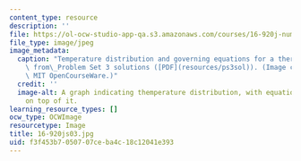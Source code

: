 ```yaml
---
content_type: resource
description: ''
file: https://ol-ocw-studio-app-qa.s3.amazonaws.com/courses/16-920j-numerical-methods-for-partial-differential-equations-sma-5212-spring-2003/f3f453b7050707ceba4c18c12041e393_16-920js03.jpg
file_type: image/jpeg
image_metadata:
  caption: "Temperature distribution and governing equations for a thermal fin, adapted\
    \ from\_Problem Set 3 solutions ([PDF](resources/ps3sol)). (Image courtesy of\
    \ MIT OpenCourseWare.)"
  credit: ''
  image-alt: A graph indicating themperature distribution, with equations overlaid
    on top of it.
learning_resource_types: []
ocw_type: OCWImage
resourcetype: Image
title: 16-920js03.jpg
uid: f3f453b7-0507-07ce-ba4c-18c12041e393
---
```

